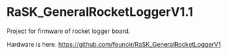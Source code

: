 # RaSK_GeneralRocketLoggerV1.1
Project for firmware of rocket logger board.

Hardware is here.
https://github.com/feunoir/RaSK_GeneralRocketLoggerV1

